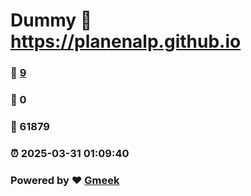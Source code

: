 # Dummy :link: https://planenalp.github.io 
### :page_facing_up: [9](https://planenalp.github.io/tag.html) 
### :speech_balloon: 0 
### :hibiscus: 61879 
### :alarm_clock: 2025-03-31 01:09:40 
### Powered by :heart: [Gmeek](https://github.com/Meekdai/Gmeek)
